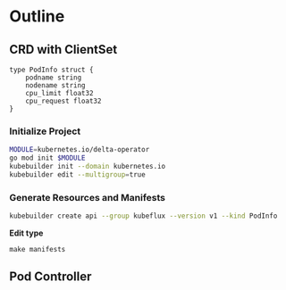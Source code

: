 # Outline

## CRD with ClientSet

```golang
type PodInfo struct {
    podname string
    nodename string
    cpu_limit float32
    cpu_request float32
}
```

### Initialize Project

```bash
MODULE=kubernetes.io/delta-operator
go mod init $MODULE
kubebuilder init --domain kubernetes.io
kubebuilder edit --multigroup=true
```

### Generate Resources and Manifests

```bash
kubebuilder create api --group kubeflux --version v1 --kind PodInfo
```
**Edit type**

```
make manifests
```


## Pod Controller

